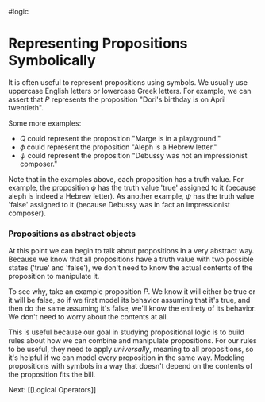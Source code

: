 #logic 
# Representing Propositions Symbolically
It is often useful to represent propositions using symbols. We usually use uppercase English letters or lowercase Greek letters. For example, we can assert that $P$ represents the proposition "Dori's birthday is on April twentieth".

Some more examples:
- $Q$ could represent the proposition "Marge is in a playground."
- $\phi$ could represent the proposition "Aleph is a Hebrew letter."
- $\psi$ could represent the proposition "Debussy was not an impressionist composer."

Note that in the examples above, each proposition has a truth value. For example, the proposition $\phi$ has the truth value 'true' assigned to it (because aleph is indeed a Hebrew letter). As another example, $\psi$ has the truth value 'false' assigned to it (because Debussy was in fact an impressionist composer).

### Propositions as abstract objects

At this point we can begin to talk about propositions in a very abstract way. Because we know that all propositions have a truth value with two possible states ('true' and 'false'), we don't need to know the actual contents of the proposition to manipulate it.

To see why, take an example proposition $P$. We know it will either be true or it will be false, so if we first model its behavior assuming that it's true, and then do the same assuming it's false, we'll know the entirety of its behavior. We don't need to worry about the contents at all.

This is useful because our goal in studying propositional logic is to build rules about how we can combine and manipulate propositions. For our rules to be useful, they need to apply *universally*, meaning to all propositions, so it's helpful if we can model every proposition in the same way. Modeling propositions with symbols in a way that doesn't depend on the contents of the proposition fits the bill.

Next: [[Logical Operators]]